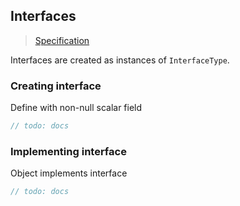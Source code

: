 ## Interfaces

> [Specification](https://facebook.github.io/graphql/June2018/#sec-Interfaces)

Interfaces are created as instances of `InterfaceType`.

### Creating interface

Define with non-null scalar field

```csharp
// todo: docs
```

### Implementing interface

Object implements interface

```csharp
// todo: docs
```
